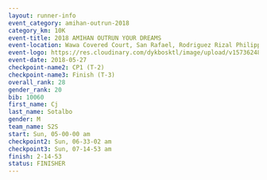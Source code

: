 ```yaml
---
layout: runner-info 
event_category: amihan-outrun-2018 
category_km: 10K 
event-title: 2018 AMIHAN OUTRUN YOUR DREAMS 
event-location: Wawa Covered Court, San Rafael, Rodriguez Rizal Philippines 
event-logo: https://res.cloudinary.com/dykbosktl/image/upload/v1573624843/Logo/poster-22_v0xvr9.jpg 
event-date: 2018-05-27 
checkpoint-name2: CP1 (T-2) 
checkpoint-name3: Finish (T-3) 
overall_rank: 28
gender_rank: 20
bib: 10060
first_name: Cj
last_name: Sotalbo
gender: M
team_name: S2S
start: Sun, 05-00-00 am
checkpoint2: Sun, 06-33-02 am
checkpoint3: Sun, 07-14-53 am
finish: 2-14-53
status: FINISHER
---
```


